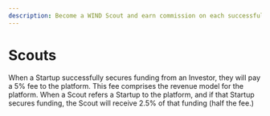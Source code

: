 ```yaml
---
description: Become a WIND Scout and earn commission on each successful startup referral
---
```


# Scouts



When a Startup successfully secures funding from an Investor, they will pay a 5% fee to the platform.  This fee comprises the revenue model for the platform. When a Scout refers a Startup to the platform, and if that Startup secures funding, the Scout will receive 2.5% of that funding \(half the fee.\)

